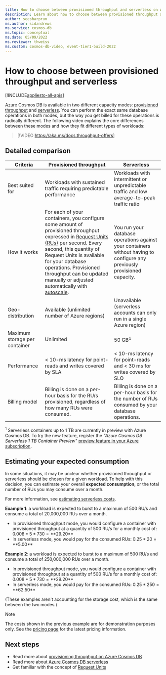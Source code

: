 ```yaml
---
title: How to choose between provisioned throughput and serverless on Azure Cosmos DB
description: Learn about how to choose between provisioned throughput and serverless for your workload. 
author: seesharprun
ms.author: sidandrews
ms.service: cosmos-db
ms.topic: conceptual
ms.date: 05/09/2022
ms.reviewer: thweiss
ms.custom: cosmos-db-video, event-tier1-build-2022
---
```


# How to choose between provisioned throughput and serverless
[!INCLUDE[appliesto-all-apis](includes/appliesto-all-apis.md)]

Azure Cosmos DB is available in two different capacity modes: [provisioned throughput](set-throughput.md) and [serverless](serverless.md). You can perform the exact same database operations in both modes, but the way you get billed for these operations is radically different. The following video explains the core differences between these modes and how they fit different types of workloads:

>
> [!VIDEO https://aka.ms/docs.throughput-offers]

## Detailed comparison

| Criteria | Provisioned throughput | Serverless |
| --- | --- | --- |
| Best suited for | Workloads with sustained traffic requiring predictable performance | Workloads with intermittent or unpredictable traffic and low average-to-peak traffic ratio |
| How it works | For each of your containers, you configure some amount of provisioned throughput expressed in [Request Units (RUs)](request-units.md) per second. Every second, this quantity of Request Units is available for your database operations. Provisioned throughput can be updated manually or adjusted automatically with [autoscale](provision-throughput-autoscale.md). | You run your database operations against your containers without having to configure any previously provisioned capacity. |
| Geo-distribution | Available (unlimited number of Azure regions) | Unavailable (serverless accounts can only run in a single Azure region) |
| Maximum storage per container | Unlimited | 50 GB<sup>1</sup> |
| Performance | < 10-ms latency for point-reads and writes covered by SLA | < 10-ms latency for point-reads and < 30 ms for writes covered by SLO |
| Billing model | Billing is done on a per-hour basis for the RU/s provisioned, regardless of how many RUs were consumed. | Billing is done on a per-hour basis for the number of RUs consumed by your database operations. |

<sup>1</sup> Serverless containers up to 1 TB are currently in preview with Azure Cosmos DB. To try the new feature, register the *"Azure Cosmos DB Serverless 1 TB Container Preview"* [preview feature in your Azure subscription](../azure-resource-manager/management/preview-features.md).

## Estimating your expected consumption

In some situations, it may be unclear whether provisioned throughput or serverless should be chosen for a given workload. To help with this decision, you can estimate your overall **expected consumption**, or the total number of RUs you may consume over a month. 

For more information, see [estimating serverless costs](plan-manage-costs.md#estimating-serverless-costs).

**Example 1**: a workload is expected to burst to a maximum of 500 RU/s and consume a total of 20,000,000 RUs over a month.

- In provisioned throughput mode, you would configure a container with provisioned throughput at a quantity of 500 RU/s for a monthly cost of: $0.008 * 5 * 730 = **$29.20**
- In serverless mode, you would pay for the consumed RUs: $0.25 * 20 = **$5.00**

**Example 2**: a workload is expected to burst to a maximum of 500 RU/s and consume a total of 250,000,000 RUs over a month.

- In provisioned throughput mode, you would configure a container with provisioned throughput at a quantity of 500 RU/s for a monthly cost of: $0.008 * 5 * 730 = **$29.20**
- In serverless mode, you would pay for the consumed RUs: $0.25 * 250 = **$62.50**

(These examples aren't accounting for the storage cost, which is the same between the two modes.)

> [!NOTE]
> The costs shown in the previous example are for demonstration purposes only. See the [pricing page](https://azure.microsoft.com/pricing/details/cosmos-db/) for the latest pricing information.

## Next steps

- Read more about [provisioning throughput on Azure Cosmos DB](set-throughput.md)
- Read more about [Azure Cosmos DB serverless](serverless.md)
- Get familiar with the concept of [Request Units](request-units.md)